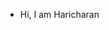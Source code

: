 - Hi, I am Haricharan

<!---
Haricharan-Reddy-3008/Haricharan-Reddy-3008 is a ✨ special ✨ repository because its `README.md` (this file) appears on your GitHub profile.
You can click the Preview link to take a look at your changes.
--->
